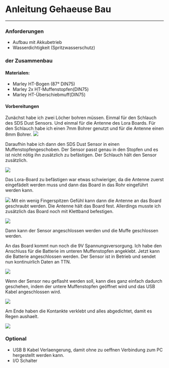 # Anleitung Gehaeuse Bau
---
### Anforderungen 
* Aufbau mit Akkubetrieb
* Wasserdichtigkeit (Spritzwasserschutz)

### der Zusammenbau

#### Materialen:
* Marley HT-Bogen (87° DIN75)
* Marley 2x HT-Muffenstopfen(DIN75)
* Marley HT-Überschiebmuff(DIN75)

#### Vorbereitungen
Zunächst habe ich zwei Löcher bohren müssen. Einmal für den Schlauch des SDS Dust Sensors. Und einmal für die Antenne des Lora Boards. 
Für den Schlauch habe ich einen 7mm Bohrer genutzt und für die Antenne einen 8mm Bohrer. 
![](BilderAufbau/IMG_9925.jpeg)

Daraufhin habe ich dann den SDS Dust Sensor in einen Muffenstopfengeschoben. Der Sensor passt genau in den Stopfen und es ist nicht nötig ihn zusätzlich zu befästigen. Der Schlauch hält den Sensor zusätzlich.


![](BilderAufbau/IMG_9929.jpeg)

Das Lora-Board zu befästigen war etwas schwieriger, da die Antenne zuerst eingefädelt werden muss und dann das Board in das Rohr eingeführt werden kann.


![](BilderAufbau/IMG_9936.jpeg)
Mit ein wenig Fingerspitzen Gefühl kann dann die Antenne an das Board geschraubt werden. Die Antenne hält das Board fest. Allerdings musste ich zusätzlich das Board noch mit Klettband befestigen.

![](BilderAufbau/IMG_9937.jpeg)


Dann kann der Sensor angeschlossen werden und die Muffe geschlossen werden.

An das Board kommt nun noch die 9V Spannungsversorgung. Ich habe den Anschluss für die Batterie im unteren Muffenstopfen angeklebt. Jetzt kann die Batterie angeschlossen werden. Der Sensor ist in Betrieb und sendet nun kontinuirlich Daten an TTN.


![](BilderAufbau/IMG_9944.jpeg)

Wenn der Sensor neu geflasht werden soll, kann dies ganz einfach dadurch geschehen, indem der untere Muffenstopfen geöffnet wird und das USB Kabel angeschlossen wird.

![](BilderAufbau/IMG_9947.jpeg)

Am Ende haben die Kontankte verklebt und alles abgedichtet, damit es Regen aushaelt.

![](BilderAufbau/final.jpeg)

### Optional

* USB B Kabel Verlaengerung, damit ohne zu oeffnen Verbindung zum PC hergestellt werden kann.
* I/O Schalter


